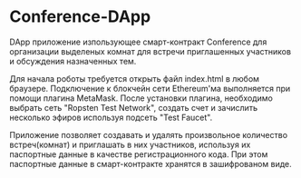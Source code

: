 # Conference-DApp

DApp приложение изпользующее смарт-контракт Conference для организации выделеных комнат для встречи приглашенных участников и обсуждения назначенных тем.

Для начала роботы требуется открыть файл index.html в любом браузере.
Подключение к блокчейн сети Ethereum'ма выполняется при помощи плагина MetaMask.
После установки плагина, необходимо выбрать сеть "Ropsten Test Network", создать счет и зачислить несколько эфиров используя подсеть "Test Faucet".

Приложение позволяет создавать и удалять произвольное количество встреч(комнат) и приглашать в них участников, используя их паспортные данные в качестве регистрационного кода. При этом паспортные данные в смарт-контракте хранятся в зашифрованом виде.
